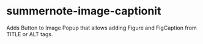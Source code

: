 # summernote-image-captionit
Adds Button to Image Popup that allows adding Figure and FigCaption from TITLE or ALT tags.
